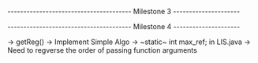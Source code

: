 --------------------------------------- Milestone 3 ---------------------

<!-- -> Final -->
<!-- -> Type casting fix ( boolean ) -->
<!-- -> Local Variable Scope Redeclaration -->
<!-- -> PushParam and PopParams -->
<!-- -> 3AC Offset -->
<!-- -> Stack Pointer Manipulation -->
<!-- -> No heap, only stack -->
<!-- -> Return Address -->
<!-- -> Goto fix [ TEST CASE 0 ] -->
<!-- -> break -->
<!-- -> Constructor type checking -->
<!-- -> continue -->
<!-- -> pushparam after sp update -->
<!-- -> SP update before print call -->
<!-- -> Symbol table id after 3AC -->
--------------------------------------- Milestone 4 ---------------------

<!-- -> Register/Address Descriptor -->
-> getReg()
-> Implement Simple Algo
-> ~static~ int max_ref; in LIS.java
-> Need to regverse the order of passing function arguments